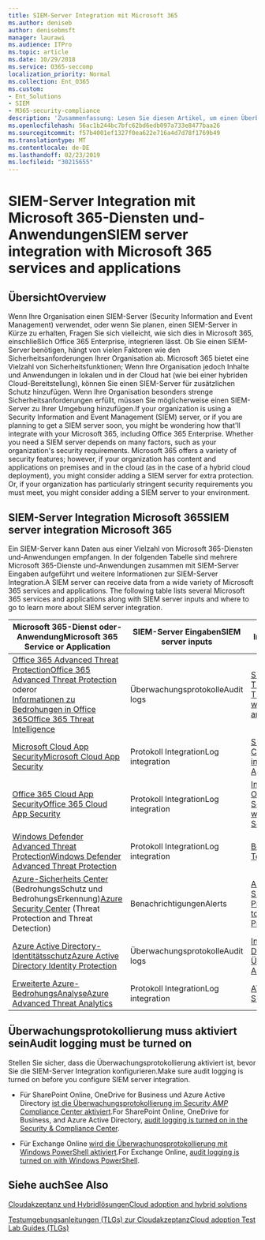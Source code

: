 ```yaml
---
title: SIEM-Server Integration mit Microsoft 365
ms.author: deniseb
author: denisebmsft
manager: laurawi
ms.audience: ITPro
ms.topic: article
ms.date: 10/29/2018
ms.service: O365-seccomp
localization_priority: Normal
ms.collection: Ent_O365
ms.custom:
- Ent_Solutions
- SIEM
- M365-security-compliance
description: 'Zusammenfassung: Lesen Sie diesen Artikel, um einen Überblick über die SIEM-Server Integration mit Microsoft 365 zu erhalten.'
ms.openlocfilehash: 56ac1b244bc7bfc62bd6edb097a733e8477baa26
ms.sourcegitcommit: f57b4001ef1327f0ea622e716a4d7d78f1769b49
ms.translationtype: MT
ms.contentlocale: de-DE
ms.lasthandoff: 02/23/2019
ms.locfileid: "30215655"
---
```

# <a name="siem-server-integration-with-microsoft-365-services-and-applications"></a><span data-ttu-id="3bacd-103">SIEM-Server Integration mit Microsoft 365-Diensten und-Anwendungen</span><span class="sxs-lookup"><span data-stu-id="3bacd-103">SIEM server integration with Microsoft 365 services and applications</span></span>

## <a name="overview"></a><span data-ttu-id="3bacd-104">Übersicht</span><span class="sxs-lookup"><span data-stu-id="3bacd-104">Overview</span></span>

<span data-ttu-id="3bacd-p101">Wenn Ihre Organisation einen SIEM-Server (Security Information and Event Management) verwendet, oder wenn Sie planen, einen SIEM-Server in Kürze zu erhalten, Fragen Sie sich vielleicht, wie sich dies in Microsoft 365, einschließlich Office 365 Enterprise, integrieren lässt. Ob Sie einen SIEM-Server benötigen, hängt von vielen Faktoren wie den Sicherheitsanforderungen Ihrer Organisation ab. Microsoft 365 bietet eine Vielzahl von Sicherheitsfunktionen; Wenn Ihre Organisation jedoch Inhalte und Anwendungen in lokalen und in der Cloud hat (wie bei einer hybriden Cloud-Bereitstellung), können Sie einen SIEM-Server für zusätzlichen Schutz hinzufügen. Wenn Ihre Organisation besonders strenge Sicherheitsanforderungen erfüllt, müssen Sie möglicherweise einen SIEM-Server zu Ihrer Umgebung hinzufügen.</span><span class="sxs-lookup"><span data-stu-id="3bacd-p101">If your organization is using a Security Information and Event Management (SIEM) server, or if you are planning to get a SIEM server soon, you might be wondering how that'll integrate with your Microsoft 365, including Office 365 Enterprise. Whether you need a SIEM server depends on many factors, such as your organization's security requirements. Microsoft 365 offers a variety of security features; however, if your organization has content and applications on premises and in the cloud (as in the case of a hybrid cloud deployment), you might consider adding a SIEM server for extra protection. Or, if your organization has particularly stringent security requirements you must meet, you might consider adding a SIEM server to your environment.</span></span>

## <a name="siem-server-integration-microsoft-365"></a><span data-ttu-id="3bacd-109">SIEM-Server Integration Microsoft 365</span><span class="sxs-lookup"><span data-stu-id="3bacd-109">SIEM server integration Microsoft 365</span></span>

<span data-ttu-id="3bacd-p102">Ein SIEM-Server kann Daten aus einer Vielzahl von Microsoft 365-Diensten und-Anwendungen empfangen. In der folgenden Tabelle sind mehrere Microsoft 365-Dienste und-Anwendungen zusammen mit SIEM-Server Eingaben aufgeführt und weitere Informationen zur SIEM-Server Integration.</span><span class="sxs-lookup"><span data-stu-id="3bacd-p102">A SIEM server can receive data from a wide variety of Microsoft 365 services and applications. The following table lists several Microsoft 365 services and applications along with SIEM server inputs and where to go to learn more about SIEM server integration.</span></span> 

| <span data-ttu-id="3bacd-112">Microsoft 365-Dienst oder-Anwendung</span><span class="sxs-lookup"><span data-stu-id="3bacd-112">Microsoft 365 Service or Application</span></span> | <span data-ttu-id="3bacd-113">SIEM-Server Eingaben</span><span class="sxs-lookup"><span data-stu-id="3bacd-113">SIEM server inputs</span></span> | <span data-ttu-id="3bacd-114">Ressourcen für weitere Informationen</span><span class="sxs-lookup"><span data-stu-id="3bacd-114">Resources to learn more</span></span> |
| --- | --- | --- |
| [<span data-ttu-id="3bacd-115">Office 365 Advanced Threat Protection</span><span class="sxs-lookup"><span data-stu-id="3bacd-115">Office 365 Advanced Threat Protection</span></span>](office-365-atp.md) <br/>   <span data-ttu-id="3bacd-116">oder</span><span class="sxs-lookup"><span data-stu-id="3bacd-116">or</span></span>   <br/>[<span data-ttu-id="3bacd-117">Informationen zu Bedrohungen in Office 365</span><span class="sxs-lookup"><span data-stu-id="3bacd-117">Office 365 Threat Intelligence</span></span>](office-365-ti.md) | <span data-ttu-id="3bacd-118">Überwachungsprotokolle</span><span class="sxs-lookup"><span data-stu-id="3bacd-118">Audit logs</span></span> | [<span data-ttu-id="3bacd-119">SIEM-Integration mit Office 365 Threat Intelligence und Advanced Threat Protection</span><span class="sxs-lookup"><span data-stu-id="3bacd-119">SIEM integration with Office 365 Threat Intelligence and Advanced Threat Protection</span></span>](siem-integration-with-office-365-ti.md) |
| [<span data-ttu-id="3bacd-120">Microsoft Cloud App Security</span><span class="sxs-lookup"><span data-stu-id="3bacd-120">Microsoft Cloud App Security</span></span>](https://docs.microsoft.com/cloud-app-security/what-is-cloud-app-security) | <span data-ttu-id="3bacd-121">Protokoll Integration</span><span class="sxs-lookup"><span data-stu-id="3bacd-121">Log integration</span></span> | [<span data-ttu-id="3bacd-122">SIEM-Integration in Microsoft Cloud-App-Sicherheit</span><span class="sxs-lookup"><span data-stu-id="3bacd-122">SIEM integration with Microsoft Cloud App Security</span></span>](https://docs.microsoft.com/cloud-app-security/siem) |
| [<span data-ttu-id="3bacd-123">Office 365 Cloud App Security</span><span class="sxs-lookup"><span data-stu-id="3bacd-123">Office 365 Cloud App Security</span></span>](office-365-cas-overview.md) | <span data-ttu-id="3bacd-124">Protokoll Integration</span><span class="sxs-lookup"><span data-stu-id="3bacd-124">Log integration</span></span> | [<span data-ttu-id="3bacd-125">Integrieren Ihres SIEM-Servers in Office 365 Cloud App Security</span><span class="sxs-lookup"><span data-stu-id="3bacd-125">Integrate your SIEM server with Office 365 Cloud App Security</span></span>](integrate-your-siem-server-with-office-365-cas.md) |
| [<span data-ttu-id="3bacd-126">Windows Defender Advanced Threat Protection</span><span class="sxs-lookup"><span data-stu-id="3bacd-126">Windows Defender Advanced Threat Protection</span></span>](https://docs.microsoft.com/windows/security/threat-protection/) | <span data-ttu-id="3bacd-127">Protokoll Integration</span><span class="sxs-lookup"><span data-stu-id="3bacd-127">Log integration</span></span> | [<span data-ttu-id="3bacd-128">Benachrichtigungen an Ihre SIEM-Tools</span><span class="sxs-lookup"><span data-stu-id="3bacd-128">Pull alerts to your SIEM tools</span></span>](https://docs.microsoft.com/windows/security/threat-protection/windows-defender-atp/configure-siem-windows-defender-advanced-threat-protection) |
| <span data-ttu-id="3bacd-129">[Azure-Sicherheits Center](https://docs.microsoft.com/azure/security-center/security-center-intro) (BedrohungsSchutz und BedrohungsErkennung)</span><span class="sxs-lookup"><span data-stu-id="3bacd-129">[Azure Security Center](https://docs.microsoft.com/azure/security-center/security-center-intro) (Threat Protection and Threat Detection)</span></span> | <span data-ttu-id="3bacd-130">Benachrichtigungen</span><span class="sxs-lookup"><span data-stu-id="3bacd-130">Alerts</span></span> | [<span data-ttu-id="3bacd-131">Azure Security Data Export to SIEM-Pipeline Configuration-Preview</span><span class="sxs-lookup"><span data-stu-id="3bacd-131">Azure Security data export to SIEM - Pipeline Configuration - Preview</span></span>](https://docs.microsoft.com/azure/security-center/security-center-export-data-to-siem) |
| [<span data-ttu-id="3bacd-132">Azure Active Directory-Identitätsschutz</span><span class="sxs-lookup"><span data-stu-id="3bacd-132">Azure Active Directory Identity Protection</span></span>](https://docs.microsoft.com/azure/active-directory/identity-protection/overview) | <span data-ttu-id="3bacd-133">Überwachungsprotokolle</span><span class="sxs-lookup"><span data-stu-id="3bacd-133">Audit logs</span></span> | [<span data-ttu-id="3bacd-134">Integrieren von Azure Active Directory-Überwachungsprotokollen</span><span class="sxs-lookup"><span data-stu-id="3bacd-134">Integrate Azure Active Directory audit logs</span></span>](https://docs.microsoft.com/azure/security/security-azure-log-integration-ad) |
| [<span data-ttu-id="3bacd-135">Erweiterte Azure-BedrohungsAnalyse</span><span class="sxs-lookup"><span data-stu-id="3bacd-135">Azure Advanced Threat Analytics</span></span>](https://docs.microsoft.com/azure/security/azure-threat-detection) | <span data-ttu-id="3bacd-136">Protokoll Integration</span><span class="sxs-lookup"><span data-stu-id="3bacd-136">Log integration</span></span> | [<span data-ttu-id="3bacd-137">ATA SIEM-Protokoll Referenz</span><span class="sxs-lookup"><span data-stu-id="3bacd-137">ATA SIEM log reference</span></span>](https://docs.microsoft.com/advanced-threat-analytics/cef-format-sa) |

## <a name="audit-logging-must-be-turned-on"></a><span data-ttu-id="3bacd-138">Überwachungsprotokollierung muss aktiviert sein</span><span class="sxs-lookup"><span data-stu-id="3bacd-138">Audit logging must be turned on</span></span>

<span data-ttu-id="3bacd-139">Stellen Sie sicher, dass die Überwachungsprotokollierung aktiviert ist, bevor Sie die SIEM-Server Integration konfigurieren.</span><span class="sxs-lookup"><span data-stu-id="3bacd-139">Make sure audit logging is turned on before you configure SIEM server integration.</span></span> 

- <span data-ttu-id="3bacd-140">Für SharePoint Online, OneDrive for Business und Azure Active Directory [ist die Überwachungsprotokollierung im Security _AMP_ Compliance Center aktiviert](https://docs.microsoft.com/office365/securitycompliance/turn-audit-log-search-on-or-off).</span><span class="sxs-lookup"><span data-stu-id="3bacd-140">For SharePoint Online, OneDrive for Business, and Azure Active Directory, [audit logging is turned on in the Security & Compliance Center](https://docs.microsoft.com/office365/securitycompliance/turn-audit-log-search-on-or-off).</span></span>

- <span data-ttu-id="3bacd-141">Für Exchange Online [wird die Überwachungsprotokollierung mit Windows PowerShell aktiviert](https://docs.microsoft.com/office365/securitycompliance/enable-mailbox-auditing).</span><span class="sxs-lookup"><span data-stu-id="3bacd-141">For Exchange Online, [audit logging is turned on with Windows PowerShell](https://docs.microsoft.com/office365/securitycompliance/enable-mailbox-auditing).</span></span>
 
## <a name="see-also"></a><span data-ttu-id="3bacd-142">Siehe auch</span><span class="sxs-lookup"><span data-stu-id="3bacd-142">See Also</span></span>

[<span data-ttu-id="3bacd-143">Cloudakzeptanz und Hybridlösungen</span><span class="sxs-lookup"><span data-stu-id="3bacd-143">Cloud adoption and hybrid solutions</span></span>](https://docs.microsoft.com/office365/enterprise/cloud-adoption-and-hybrid-solutions)
  
[<span data-ttu-id="3bacd-144">Testumgebungsanleitungen (TLGs) zur Cloudakzeptanz</span><span class="sxs-lookup"><span data-stu-id="3bacd-144">Cloud adoption Test Lab Guides (TLGs)</span></span>](https://docs.microsoft.com/office365/enterprise/cloud-adoption-test-lab-guides-tlgs)


